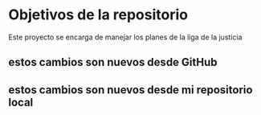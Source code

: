 # Objetivos de la repositorio

Este proyecto se encarga de manejar los planes de la liga de la justicia

## estos cambios son nuevos desde GitHub
## estos cambios son nuevos desde mi repositorio local

